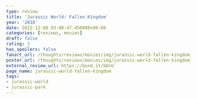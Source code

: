 ```yaml
---
type: review
title: 'Jurassic World: Fallen Kingdom'
year: '2018'
date: 2022-12-08 03:00:47.450000+00:00
categories: [reviews, movies]
draft: false
rating: 3
has_spoilers: false
fanart_url: /thoughts/reviews/movies/img/jurassic-world-fallen-kingdom_fanart.png
poster_url: /thoughts/reviews/movies/img/jurassic-world-fallen-kingdom_poster.png
external_review_url: https://boxd.it/bOnU
page_name: jurassic-world-fallen-kingdom
tags:
- jurassic-world
- jurassic-park
---
```


